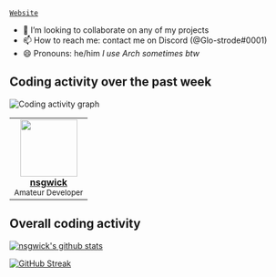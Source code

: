 <!--
**nsgwick/nsgwick** is a ✨ _special_ ✨ repository because its `README.md` (this file) appears on your GitHub profile.

Here are some ideas to get you started:

- 🔭 I’m currently working on ...
- 🌱 I’m currently learning ...
- 👯 I’m looking to collaborate on ...
- 🤔 I’m looking for help with ...
- 💬 Ask me about ...
- 📫 How to reach me: ...
- 😄 Pronouns: ...
- ⚡ Fun fact: ...
-->

[`Website`](https://nsgwick.com)
- 👯 I’m looking to collaborate on any of my projects 
- 📫 How to reach me: contact me on Discord (@Glo-strode#0001)
- 😄 Pronouns: he/him
*I use Arch sometimes btw*
## Coding activity over the past week
![Coding activity graph](https://wakatime.com/share/@nsgwick/9ae3e6fe-8137-4684-aeb2-3a1fab28db34.svg)
<table>
    <tr>
        <td align="center"><a href="https://nsgwick.com/"><img src="https://avatars.githubusercontent.com/u/90180047?v=4&s=100" width="100px;" alt=""/><br /><b>nsgwick</b></a><br/><sub>Amateur Developer</sub></td>
    </tr>
</table>

## Overall coding activity
[![nsgwick's github stats](https://github-readme-stats.vercel.app/api?username=nsgwick&show_icons=true&include_all_commits=true&theme=maroongold)](https://github.com/nsgwick/nsgwick)

[![GitHub Streak](https://github-readme-streak-stats.herokuapp.com/?user=nsgwick&theme=maroongold)](https://git.io/streak-stats)
